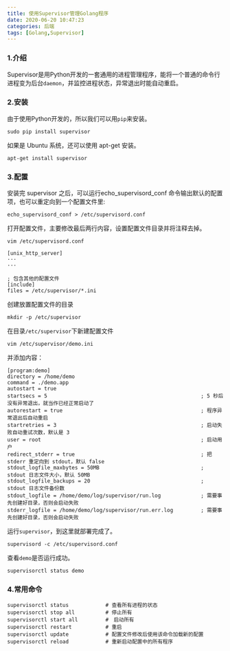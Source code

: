 ```yaml
---
title: 使用Supervisor管理Golang程序
date: 2020-06-20 10:47:23
categories: 后端
tags: [Golang,Supervisor]
---
```


### 1.介绍
Supervisor是用Python开发的一套通用的进程管理程序，能将一个普通的命令行进程变为后台`daemon`，并监控进程状态，异常退出时能自动重启。

### 2.安装

由于使用Python开发的，所以我们可以用`pip`来安装。
```
sudo pip install supervisor
```

<!--more-->

如果是 Ubuntu 系统，还可以使用 apt-get 安装。
```
apt-get install supervisor
```

### 3.配置
安装完 supervisor 之后，可以运行echo_supervisord_conf 命令输出默认的配置项，也可以重定向到一个配置文件里:
```
echo_supervisord_conf > /etc/supervisord.conf
```

打开配置文件，主要修改最后两行内容，设置配置文件目录并将注释去掉。
```
vim /etc/supervisord.conf
```

```
[unix_http_server]
···
···

; 包含其他的配置文件
[include]
files = /etc/supervisor/*.ini
```

创建放置配置文件的目录
```
mkdir -p /etc/supervisor
```

在目录`/etc/supervisor`下新建配置文件
```
vim /etc/supervisor/demo.ini
```

并添加内容：
```
[program:demo]
directory = /home/demo
command = ./demo.app
autostart = true
startsecs = 5                                                  ; 5 秒后没有异常退出，就当作已经正常启动了
autorestart = true                                             ; 程序异常退出后自动重启
startretries = 3                                               ; 启动失败自动重试次数，默认是 3
user = root                                                    ; 启动用户
redirect_stderr = true                                         ; 把 stderr 重定向到 stdout，默认 false
stdout_logfile_maxbytes = 50MB                                 ; stdout 日志文件大小，默认 50MB
stdout_logfile_backups = 20                                    ; stdout 日志文件备份数
stdout_logfile = /home/demo/log/supervisor/run.log         	   ; 需要事先创建好目录，否则会启动失败
stderr_logfile = /home/demo/log/supervisor/run.err.log     	   ; 需要事先创建好目录，否则会启动失败
```

运行`supervisor`，到这里就部署完成了。
```
supervisord -c /etc/supervisord.conf
```

查看`demo`是否运行成功。
```
supervisorctl status demo
```

### 4.常用命令
```
supervisorctl status        	# 查看所有进程的状态
supervisorctl stop all       	# 停止所有
supervisorctl start all      	#　启动所有
supervisorctl restart       	# 重启
supervisorctl update        	# 配置文件修改后使用该命令加载新的配置
supervisorctl reload        	# 重新启动配置中的所有程序
```

